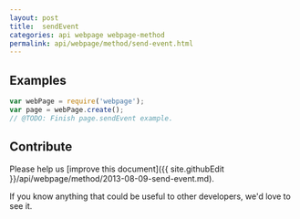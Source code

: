 ```yaml
---
layout: post
title:  sendEvent
categories: api webpage webpage-method
permalink: api/webpage/method/send-event.html
---
```


## Examples

```javascript
var webPage = require('webpage');
var page = webPage.create();
// @TODO: Finish page.sendEvent example.
```

## Contribute

Please help us [improve this document]({{ site.githubEdit }}/api/webpage/method/2013-08-09-send-event.md).

If you know anything that could be useful to other developers, we'd love to see it.


